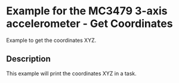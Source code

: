 # Example for the MC3479 3-axis accelerometer - Get Coordinates

Example to get the coordinates XYZ.

## Description

This example will print the coordinates XYZ in a task.